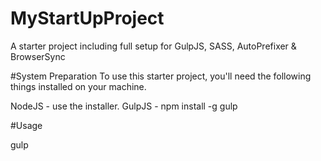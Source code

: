 # MyStartUpProject
A starter project including full setup for GulpJS, SASS, AutoPrefixer & BrowserSync

#System Preparation
To use this starter project, you'll need the following things installed on your machine.

NodeJS - use the installer.
GulpJS - npm install -g gulp

#Usage

gulp